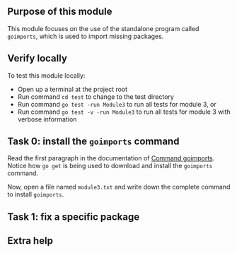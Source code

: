 ## Purpose of this module
This module focuses on the use of the standalone program called `goimports`,
which is used to import missing packages.


## Verify locally
To test this module locally:

- Open up a terminal at the project root
- Run command `cd test` to change to the test directory
- Run command `go test -run Module3` to run all tests for module 3, or 
- Run command `go test -v -run Module3` to run all tests for module 3 with verbose information 


## Task 0: install the `goimports` command
Read the first paragraph in the documentation of [Command goimports](https://godoc.org/golang.org/x/tools/cmd/goimports).
Notice how `go get` is being used to download and install the `goimports` command.

Now, open a file named `module3.txt` and write down the complete command to install `goimports`.


## Task 1: fix a specific package



## Extra help
